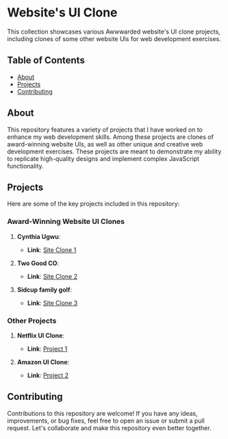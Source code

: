 # Website's UI Clone

This collection showcases various Awwwarded website's UI clone projects, including clones of some other website UIs for web development exercises.

## Table of Contents

- [About](#about)
- [Projects](#projects)
- [Contributing](#contributing)

## About

This repository features a variety of projects that I have worked on to enhance my web development skills. Among these projects are clones of award-winning website UIs, as well as other unique and creative web development exercises. These projects are meant to demonstrate my ability to replicate high-quality designs and implement complex JavaScript functionality.

## Projects

Here are some of the key projects included in this repository:

### Award-Winning Website UI Clones

1. **Cynthia Ugwu**: 
   - **Link**: [Site Clone 1](https://cynthiaugwu.wuaze.com/)

2. **Two Good CO**: 
   - **Link**: [Site Clone 2](https://adityashriwas.netlify.app/project1/)

3. **Sidcup family golf**: 
   - **Link**: [Site Clone 3](https://sidcup-family-golf-website-clone.onrender.com/)

### Other Projects

1. **Netflix UI Clone**: 
   - **Link**: [Project 1](https://adityashriwas.netlify.app/netflix-clone/)

2. **Amazon UI Clone**: 
   - **Link**: [Project 2](https://adityashriwas18.github.io/Amazon-Clone/)

## Contributing

Contributions to this repository are welcome! If you have any ideas, improvements, or bug fixes, feel free to open an issue or submit a pull request. Let's collaborate and make this repository even better together.
